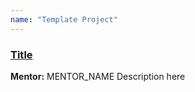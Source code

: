 ```yaml
---
name: "Template Project"
---
```

### [Title][primary_sponsor]
**Mentor:** MENTOR_NAME  <!-- Make sure there's two spaces after MENTOR_NAME so that markdown adds a line break -->
Description here

[primary_sponsor]: mailto:bradley.brecher@nyu.edu
[link_variable]: link_to_page
